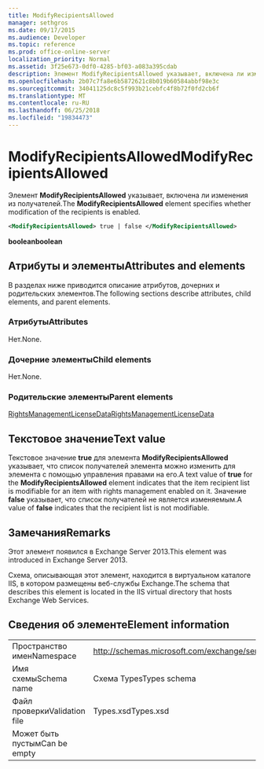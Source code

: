 ```yaml
---
title: ModifyRecipientsAllowed
manager: sethgros
ms.date: 09/17/2015
ms.audience: Developer
ms.topic: reference
ms.prod: office-online-server
localization_priority: Normal
ms.assetid: 3f25e673-0df0-4285-bf03-a083a395cdab
description: Элемент ModifyRecipientsAllowed указывает, включена ли изменения из получателей.
ms.openlocfilehash: 2b07c7fa8e6b5872621c8b019b60584abbf98e3c
ms.sourcegitcommit: 34041125dc8c5f993b21cebfc4f8b72f0fd2cb6f
ms.translationtype: MT
ms.contentlocale: ru-RU
ms.lasthandoff: 06/25/2018
ms.locfileid: "19834473"
---
```

# <a name="modifyrecipientsallowed"></a><span data-ttu-id="59910-103">ModifyRecipientsAllowed</span><span class="sxs-lookup"><span data-stu-id="59910-103">ModifyRecipientsAllowed</span></span>

<span data-ttu-id="59910-104">Элемент **ModifyRecipientsAllowed** указывает, включена ли изменения из получателей.</span><span class="sxs-lookup"><span data-stu-id="59910-104">The **ModifyRecipientsAllowed** element specifies whether modification of the recipients is enabled.</span></span> 
  
```XML
<ModifyRecipientsAllowed> true | false </ModifyRecipientsAllowed>
```

 <span data-ttu-id="59910-105">**boolean**</span><span class="sxs-lookup"><span data-stu-id="59910-105">**boolean**</span></span>
## <a name="attributes-and-elements"></a><span data-ttu-id="59910-106">Атрибуты и элементы</span><span class="sxs-lookup"><span data-stu-id="59910-106">Attributes and elements</span></span>

<span data-ttu-id="59910-107">В разделах ниже приводится описание атрибутов, дочерних и родительских элементов.</span><span class="sxs-lookup"><span data-stu-id="59910-107">The following sections describe attributes, child elements, and parent elements.</span></span>
  
### <a name="attributes"></a><span data-ttu-id="59910-108">Атрибуты</span><span class="sxs-lookup"><span data-stu-id="59910-108">Attributes</span></span>

<span data-ttu-id="59910-109">Нет.</span><span class="sxs-lookup"><span data-stu-id="59910-109">None.</span></span>
  
### <a name="child-elements"></a><span data-ttu-id="59910-110">Дочерние элементы</span><span class="sxs-lookup"><span data-stu-id="59910-110">Child elements</span></span>

<span data-ttu-id="59910-111">Нет.</span><span class="sxs-lookup"><span data-stu-id="59910-111">None.</span></span>
  
### <a name="parent-elements"></a><span data-ttu-id="59910-112">Родительские элементы</span><span class="sxs-lookup"><span data-stu-id="59910-112">Parent elements</span></span>

[<span data-ttu-id="59910-113">RightsManagementLicenseData</span><span class="sxs-lookup"><span data-stu-id="59910-113">RightsManagementLicenseData</span></span>](rightsmanagementlicensedata.md)
  
## <a name="text-value"></a><span data-ttu-id="59910-114">Текстовое значение</span><span class="sxs-lookup"><span data-stu-id="59910-114">Text value</span></span>

<span data-ttu-id="59910-115">Текстовое значение **true** для элемента **ModifyRecipientsAllowed** указывает, что список получателей элемента можно изменить для элемента с помощью управления правами на его.</span><span class="sxs-lookup"><span data-stu-id="59910-115">A text value of **true** for the **ModifyRecipientsAllowed** element indicates that the item recipient list is modifiable for an item with rights management enabled on it.</span></span> <span data-ttu-id="59910-116">Значение **false** указывает, что список получателей не является изменяемым.</span><span class="sxs-lookup"><span data-stu-id="59910-116">A value of **false** indicates that the recipient list is not modifiable.</span></span> 
  
## <a name="remarks"></a><span data-ttu-id="59910-117">Замечания</span><span class="sxs-lookup"><span data-stu-id="59910-117">Remarks</span></span>

<span data-ttu-id="59910-118">Этот элемент появился в Exchange Server 2013.</span><span class="sxs-lookup"><span data-stu-id="59910-118">This element was introduced in Exchange Server 2013.</span></span>
  
<span data-ttu-id="59910-119">Схема, описывающая этот элемент, находится в виртуальном каталоге IIS, в котором размещены веб-службы Exchange.</span><span class="sxs-lookup"><span data-stu-id="59910-119">The schema that describes this element is located in the IIS virtual directory that hosts Exchange Web Services.</span></span>
  
## <a name="element-information"></a><span data-ttu-id="59910-120">Сведения об элементе</span><span class="sxs-lookup"><span data-stu-id="59910-120">Element information</span></span>

|||
|:-----|:-----|
|<span data-ttu-id="59910-121">Пространство имен</span><span class="sxs-lookup"><span data-stu-id="59910-121">Namespace</span></span>  <br/> |http://schemas.microsoft.com/exchange/services/2006/types  <br/> |
|<span data-ttu-id="59910-122">Имя схемы</span><span class="sxs-lookup"><span data-stu-id="59910-122">Schema name</span></span>  <br/> |<span data-ttu-id="59910-123">Схема Types</span><span class="sxs-lookup"><span data-stu-id="59910-123">Types schema</span></span>  <br/> |
|<span data-ttu-id="59910-124">Файл проверки</span><span class="sxs-lookup"><span data-stu-id="59910-124">Validation file</span></span>  <br/> |<span data-ttu-id="59910-125">Types.xsd</span><span class="sxs-lookup"><span data-stu-id="59910-125">Types.xsd</span></span>  <br/> |
|<span data-ttu-id="59910-126">Может быть пустым</span><span class="sxs-lookup"><span data-stu-id="59910-126">Can be empty</span></span>  <br/> ||
   


